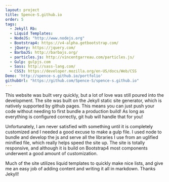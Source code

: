 ```yaml
---
layout: project
title: Spence-S.github.io
order: 5
tags:
  - Jekyll Rb:
  - Liquid Templates:
  - NodeJS: "http://www.nodejs.org"
  - Bootstrap4: https://v4-alpha.getbootstrap.com/
  - jQuery: https://jquery.com/
  - BarbaJS: http://barbajs.org/
  - particles.js: http://vincentgarreau.com/particles.js/
  - Gulp: gulpjs.com
  - Sass: http://sass-lang.com/
  - CSS3: https://developer.mozilla.org/en-US/docs/Web/CSS
Demo: 'http://spence-s.github.io/portfolio'
githubUrl: "https://github.com/Spence-S/spence-s.github.io"
---
```


This website was built very quickly, but a lot of love was still poured into the development.
The site was built on the Jekyll static site generator, which is natively supported
by github pages. This means you can just push your code without needing to first bundle
a production build! As long as everything is configured correctly, git hub will handle that
for you!

Unfortunately, I am never satisfied with something until it is completely customized and I
needed a good excuse to make a gulp file. I used node to bundle and develop the js and
serve all the libraries I use from an uglified minified file, which really helps speed
the site up. The site is totally responsive, and although it is build on Bootstrap4
most components underwent a good amount of customization.

Much of the site utilizes liquid templates to quickly make nice lists, and give me
an easy job of adding content and writing it all in markdown. Thanks Jekyll!
